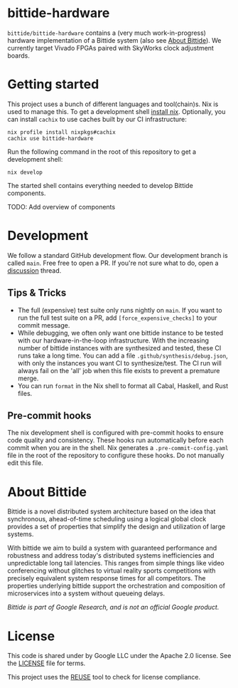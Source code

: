 <!--
SPDX-FileCopyrightText: 2022 Google LLC

SPDX-License-Identifier: Apache-2.0
-->

# bittide-hardware
`bittide/bittide-hardware` contains a (very much work-in-progress) hardware
implementation of a Bittide system (also see [About Bittide](#about-bittide)). We
currently target Vivado FPGAs paired with SkyWorks clock adjustment boards.

# Getting started
This project uses a bunch of different languages and tool(chain)s. Nix is used
to manage this. To get a development shell [install nix](https://nixos.org/download.html).
Optionally, you can install `cachix` to use caches built by our CI infrastructure:

```
nix profile install nixpkgs#cachix
cachix use bittide-hardware
```

Run the following command in the root of this repository to get a development shell:

```
nix develop
```

The started shell contains everything needed to develop Bittide components.

TODO: Add overview of components

# Development
We follow a standard GitHub development flow. Our development branch is called `main`. Free free to open a PR. If you're not sure what to do, open a [discussion](https://github.com/bittide/bittide-hardware/discussions) thread.

## Tips & Tricks

  * The full (expensive) test suite only runs nightly on `main`. If you want to run the full test suite on a PR, add `[force_expensive_checks]` to your commit message.
  * While debugging, we often only want one bittide instance to be tested with our hardware-in-the-loop infrastructure. With the increasing number of bittide instances with are synthesized and tested, these CI runs take a long time. You can add a file `.github/synthesis/debug.json`, with only the instances you want CI to synthesize/test. The CI run will always fail on the 'all' job when this file exists to prevent a premature merge.
  * You can run `format` in the Nix shell to format all Cabal, Haskell, and Rust files.

## Pre-commit hooks
The nix development shell is configured with pre-commit hooks to ensure code quality and consistency. These hooks run automatically before each commit when you are in the shell. Nix generates a `.pre-commit-config.yaml` file in the root of the repository to configure these hooks. Do not manually edit this file.

# About Bittide
Bittide is a novel distributed system architecture based on the idea
that synchronous, ahead-of-time scheduling using a logical global
clock provides a set of properties that simplify the design and
utilization of large systems.

With bittide we aim to build a system with guaranteed performance and
robustness and address today's distributed systems inefficiencies and
unpredictable long tail latencies. This ranges from simple things like
video conferencing without glitches to virtual reality sports
competitions with precisely equivalent system response times for all
competitors. The properties underlying bittide support the
orchestration and composition of microservices into a system without
queueing delays.

_Bittide is part of Google Research, and is not an official Google product._

# License

This code is shared under by Google LLC under the Apache 2.0
license. See the [LICENSE](LICENSES/Apache-2.0.txt) file for terms.

This project uses the [REUSE](https://reuse.software/) tool to check for
license compliance.
